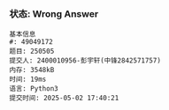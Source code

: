 ### 状态: Wrong Answer

```
基本信息
#: 49049172 
题目: 250505
提交人: 2400010956-彭宇轩(中锋2842571757)
内存: 3548kB
时间: 19ms
语言: Python3
提交时间: 2025-05-02 17:40:21
```
